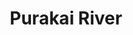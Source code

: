 ---
title: "Purakai River"
title_bn: "পুরাকাই নদী"
description: "It started flowing from south-west border of Jaintapur and joined with Lain and Heyar River."
---